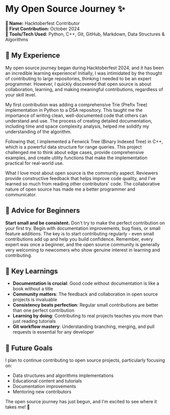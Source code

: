 # My Open Source Journey ✨

**👤 Name:** Hacktoberfest Contributor  
**📅 First Contribution:** October 2024  
**🔧 Tools/Tech Used:** Python, C++, Git, GitHub, Markdown, Data Structures & Algorithms  

## 🌟 My Experience

My open source journey began during Hacktoberfest 2024, and it has been an incredible learning experience! Initially, I was intimidated by the thought of contributing to large repositories, thinking I needed to be an expert programmer. However, I quickly discovered that open source is about collaboration, learning, and making meaningful contributions, regardless of your skill level.

My first contribution was adding a comprehensive Trie (Prefix Tree) implementation in Python to a DSA repository. This taught me the importance of writing clean, well-documented code that others can understand and use. The process of creating detailed documentation, including time and space complexity analysis, helped me solidify my understanding of the algorithm.

Following that, I implemented a Fenwick Tree (Binary Indexed Tree) in C++, which is a powerful data structure for range queries. This project challenged me to think about edge cases, provide comprehensive examples, and create utility functions that make the implementation practical for real-world use.

What I love most about open source is the community aspect. Reviewers provide constructive feedback that helps improve code quality, and I've learned so much from reading other contributors' code. The collaborative nature of open source has made me a better programmer and communicator.

## 📌 Advice for Beginners

**Start small and be consistent.** Don't try to make the perfect contribution on your first try. Begin with documentation improvements, bug fixes, or small feature additions. The key is to start contributing regularly - even small contributions add up and help you build confidence. Remember, every expert was once a beginner, and the open source community is generally very welcoming to newcomers who show genuine interest in learning and contributing.

## 🚀 Key Learnings

- **Documentation is crucial**: Good code without documentation is like a book without a title
- **Community matters**: The feedback and collaboration in open source projects is invaluable
- **Consistency beats perfection**: Regular small contributions are better than one perfect contribution
- **Learning by doing**: Contributing to real projects teaches you more than just reading tutorials
- **Git workflow mastery**: Understanding branching, merging, and pull requests is essential for any developer

## 🎯 Future Goals

I plan to continue contributing to open source projects, particularly focusing on:
- Data structures and algorithms implementations
- Educational content and tutorials
- Documentation improvements
- Mentoring new contributors

The open source journey has just begun, and I'm excited to see where it takes me! 🌟

